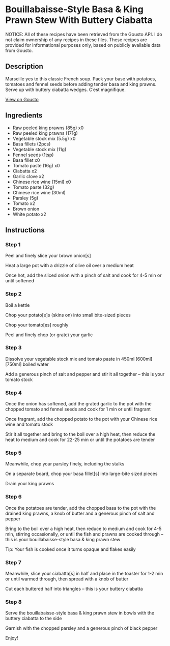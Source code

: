 # Bouillabaisse-Style Basa & King Prawn Stew With Buttery Ciabatta

NOTICE: All of these recipes have been retrieved from the Gousto API. I do not claim ownership of any recipes in these files. These recipes are provided for informational purposes only, based on publicly available data from Gousto.

## Description

Marseille yes to this classic French soup. Pack your base with potatoes, tomatoes and fennel seeds before adding tender basa and king prawns. Serve up with buttery ciabatta wedges. C’est magnifique.

[View on Gousto](https://www.gousto.co.uk/recipes/cookbook/bouillabaisse-style-basa-king-prawn-stew-with-buttery-ciabatta)

## Ingredients

- Raw peeled king prawns (85g) x0
- Raw peeled king prawns (171g)
- Vegetable stock mix (5.5g) x0
- Basa fillets (2pcs)
- Vegetable stock mix (11g)
- Fennel seeds (1tsp)
- Basa fillet x0
- Tomato paste (16g) x0
- Ciabatta x2
- Garlic clove x2
- Chinese rice wine (15ml) x0
- Tomato paste (32g)
- Chinese rice wine (30ml)
- Parsley (5g)
- Tomato x2
- Brown onion
- White potato x2

## Instructions


### Step 1

Peel and finely slice your brown onion[s]

Heat a large pot with a drizzle of olive oil over a medium heat

Once hot, add the sliced onion with a pinch of salt and cook for 4-5 min or until softened


### Step 2

Boil a kettle

Chop your potato[e]s (skins on) into small bite-sized pieces

Chop your tomato[es] roughly

Peel and finely chop (or grate) your garlic


### Step 3

Dissolve your vegetable stock mix and tomato paste in 450ml <span class="text-purple">[600ml]</span> <span class="text-danger">[750ml] </span>boiled water

Add a generous pinch of salt and pepper and stir it all together – this is your tomato stock


### Step 4

Once the onion has softened, add the grated garlic to the pot with the chopped tomato and fennel seeds and cook for 1 min or until fragrant

Once fragrant, add the chopped potato to the pot with your Chinese rice wine and tomato stock

Stir it all together and bring to the boil over a high heat, then reduce the heat to medium and cook for 22-25 min or until the potatoes are tender


### Step 5

Meanwhile, chop your parsley finely, including the stalks

On a separate board, chop your basa fillet[s] into large-bite sized pieces

Drain your king prawns


### Step 6

Once the potatoes are tender, add the chopped basa to the pot with the drained king prawns, a knob of butter and a generous pinch of salt and pepper

Bring to the boil over a high heat, then reduce to medium and cook for 4-5 min, stirring occasionally, or until the fish and prawns are cooked through – this is your bouillabaisse-style basa & king prawn stew

Tip: Your fish is cooked once it turns opaque and flakes easily


### Step 7

Meanwhile, slice your ciabatta[s]<span class="text-danger"> </span>in half and place in the toaster for 1-2 min or until warmed through, then spread with a knob of butter

Cut each buttered half into triangles – this is your buttery ciabatta

### Step 8

Serve the bouillabaisse-style basa & king prawn stew in bowls with the buttery ciabatta to the side

Garnish with the chopped parsley and a generous pinch of black pepper

Enjoy!

